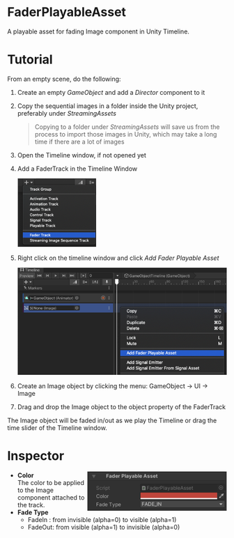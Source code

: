 # FaderPlayableAsset

A playable asset for fading Image component in Unity Timeline.

# Tutorial 

From an empty scene, do the following:

1. Create an empty *GameObject* and add a *Director* component to it
1. Copy the sequential images in a folder inside the Unity project, preferably under *StreamingAssets*
   > Copying to a folder under *StreamingAssets* will save us from the process to import those images in Unity, which may take a long time if there are a lot of images
1. Open the Timeline window, if not opened yet
1. Add a FaderTrack in the Timeline Window

   <img src="../images/AddFaderTrack.png" width=180>  
   
1. Right click on the timeline window and click *Add Fader Playable Asset*
 
   <img src="../images/AddFaderPlayableAsset.png" width=480>  
   
1. Create an Image object by clicking the menu: GameObject -> UI -> Image

1. Drag and drop the Image object to the object property of the FaderTrack 



The Image object will be faded in/out as we play the Timeline or drag the time slider of the Timeline window.



# Inspector

<img src="../images/FaderPlayableAsset.png" align=right  width=320>  

* **Color**   
  The color to be applied to the Image component attached to the track.
* **Fade Type**  
  - FadeIn : from invisible (alpha=0) to visible   (alpha=1) 
  - FadeOut: from visible   (alpha=1) to invisible (alpha=0) 






